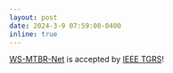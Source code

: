 ```yaml
---
layout: post
date: 2024-3-9 07:59:00-0400
inline: true
---
```


[WS-MTBR-Net](https://ieeexplore.ieee.org/document/10473130) is accepted by [IEEE TGRS](https://ieeexplore.ieee.org/xpl/RecentIssue.jsp?punumber=36)!
